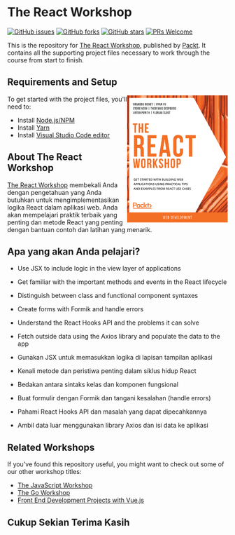 # The React Workshop

[![GitHub issues](https://img.shields.io/github/issues/PacktWorkshops/The-React-Workshop.svg)](https://github.com/PacktWorkshops/The-React-Workshop/issues)
[![GitHub forks](https://img.shields.io/github/forks/PacktWorkshops/The-React-Workshop.svg)](https://github.com/PacktWorkshops/The-React-Workshop/network)
[![GitHub stars](https://img.shields.io/github/stars/PacktWorkshops/The-React-Workshop.svg)](https://github.com/PacktWorkshops/The-React-Workshop/stargazers)
[![PRs Welcome](https://img.shields.io/badge/PRs-welcome-brightgreen.svg)](https://github.com/PacktWorkshops/The-React-Workshop/pulls)

This is the repository for [The React Workshop](https://www.amazon.com/React-Workshop-Interactive-Approach-Learning-ebook/dp/B082VG6JCL/ref=sr_1_1?dchild=1&keywords=The%20React%20Workshop&qid=1611056710&sr=8-1&utm_source=GitHub&utm_medium=Repository&utm_campaign=9781838645564&utm_term=React&utm_content=The%20React%20Workshop), published by [Packt](https://www.packtpub.com/?utm_source=github). It contains all the supporting project files necessary to work through the course from start to finish.

## Requirements and Setup

<a href="https://www.amazon.com/React-Workshop-Interactive-Approach-Learning-ebook/dp/B082VG6JCL/ref=sr_1_1?dchild=1&keywords=The%20React%20Workshop&qid=1611056710&sr=8-1&utm_source=GitHub&utm_medium=Repository&utm_campaign=9781838645564&utm_term=React&utm_content=The%20React%20Workshop"><img src="https://github.com/PacktWorkshops/Workshop-Covers/blob/master/The%20React%20Workshop.png" alt="The React Workshop" height="290px" width="230px" align="right" this.target="_blank"></a>

To get started with the project files, you'll need to:

- Install [Node.js/NPM](https://nodejs.org)
- Install [Yarn](https://classic.yarnpkg.com/en/docs/install)
- Install [Visual Studio Code editor](https://code.visualstudio.com)

## About The React Workshop

[The React Workshop](https://www.amazon.com/React-Workshop-Interactive-Approach-Learning-ebook/dp/B082VG6JCL/ref=sr_1_1?dchild=1&keywords=The%20React%20Workshop&qid=1611056710&sr=8-1&utm_source=GitHub&utm_medium=Repository&utm_campaign=9781838645564&utm_term=React&utm_content=The%20React%20Workshop) membekali Anda dengan pengetahuan yang Anda butuhkan untuk mengimplementasikan logika React dalam aplikasi web. Anda akan mempelajari praktik terbaik yang penting dan metode React yang penting dengan bantuan contoh dan latihan yang menarik.

## Apa yang akan Anda pelajari?

- Use JSX to include logic in the view layer of applications
- Get familiar with the important methods and events in the React lifecycle
- Distinguish between class and functional component syntaxes
- Create forms with Formik and handle errors
- Understand the React Hooks API and the problems it can solve
- Fetch outside data using the Axios library and populate the data to the app

- Gunakan JSX untuk memasukkan logika di lapisan tampilan aplikasi
- Kenali metode dan peristiwa penting dalam siklus hidup React
- Bedakan antara sintaks kelas dan komponen fungsional
- Buat formulir dengan Formik dan tangani kesalahan (handle errors)
- Pahami React Hooks API dan masalah yang dapat dipecahkannya
- Ambil data luar menggunakan library Axios dan isi data ke aplikasi

## Related Workshops

If you've found this repository useful, you might want to check out some of our other workshop titles:

- [The JavaScript Workshop](https://www.amazon.com/JavaScript-Workshop-Interactive-Approach-Learning-ebook/dp/B0824584WF/ref=sr_1_1?dchild=1&keywords=The%20JavaScript%20Workshop&qid=1611056880&sr=8-1&utm_source=GitHub&utm_medium=Repository&utm_campaign=9781838641917&utm_term=JavaScript&utm_content=The%20JavaScript%20Workshop)
- [The Go Workshop](https://www.amazon.com/Go-Workshop-Interactive-Approach-Learning-dp-1838647945/dp/1838647945/ref=mt_other?_encoding=UTF8&me=&qid=1611061203&utm_source=github&utm_medium=repository&utm_campaign=9781838647940&utm_term=Go&utm_content=The%20Go%20Workshop)
- [Front End Development Projects with Vue.js](https://www.amazon.com/Front-End-Development-Projects-Vue-js-applications-dp-1838984828/dp/1838984828/ref=mt_other?_encoding=UTF8&me=&qid=1611065499&utm_source=github&utm_medium=repository&utm_campaign=9781838984823&utm_term=Vue&utm_content=Front-End%20Development%20Projects%20with%20Vue.js)

## Cukup Sekian Terima Kasih
